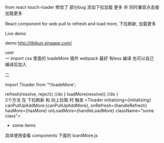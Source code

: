 
 from react-touch-loader  修改了 部分bug  添加下拉加载 更多      并 同时兼容点击接加载更多

React component for web pull to refresh and load more, 下拉刷新, 加载更多

Live demo

demo http://libikun.sinaapp.com/

user        
一
          import css 里面的 loadeMore 插件   webpack 最好 有less 编译 也可以自己 编译后加入


二

import Tloader from '*/loadeMore';

refresh(resolve, reject){
//do
}
loadMore(resolve){
//do
}	 
2个方法 在 下拉刷新   和 向上拉取 时 触发
<Tloader
    initializing={initializing}
     canPullUpAddMore:{canPullUpAddMore}, 
    onRefresh={handleRefresh}
    hasMore={hasMore}
    onLoadMore={handleLoadMore}
    className="some class">
    <ul><li>some items</li></ul>
</Tloader>
具体使用查看 components   下面的 loardMore.js



